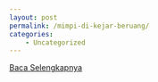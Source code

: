 ```yaml
---
layout: post
permalink: /mimpi-di-kejar-beruang/
categories:
    - Uncategorized
---
```


[Baca Selengkapnya](/07)